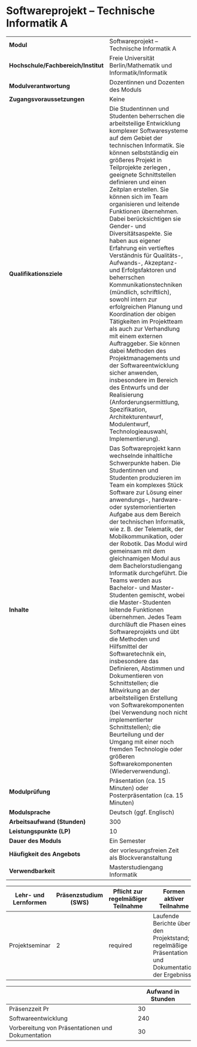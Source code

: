 # Softwareprojekt – Technische Informatik A
|                                    |   |
|------------------------------------|---|
|**Modul**                           | Softwareprojekt – Technische Informatik A |
|**Hochschule/Fachbereich/Institut** | Freie Universität Berlin/Mathematik und Informatik/Informatik |
|**Modulverantwortung**              | Dozentinnen und Dozenten des Moduls |
|**Zugangsvoraussetzungen**          | Keine |
|**Qualifikationsziele**             | Die Studentinnen und Studenten beherrschen die arbeitsteilige Entwicklung komplexer Softwaresysteme auf dem Gebiet der technischen Informatik. Sie können selbstständig ein größeres Projekt in Teilprojekte zerlegen , geeignete Schnittstellen definieren und einen Zeitplan erstellen. Sie können sich im Team organisieren und leitende Funktionen übernehmen. Dabei berücksichtigen sie Gender- und Diversitätsaspekte. Sie haben aus eigener Erfahrung ein vertieftes Verständnis für Qualitäts-, Aufwands-, Akzeptanz- und Erfolgsfaktoren und beherrschen Kommunikationstechniken (mündlich, schriftlich), sowohl intern zur erfolgreichen Planung und Koordination der obigen Tätigkeiten im Projektteam als auch zur Verhandlung mit einem externen Auftraggeber. Sie können dabei Methoden des Projektmanagements und der Softwareentwicklung sicher anwenden, insbesondere im Bereich des Entwurfs und der Realisierung (Anforderungsermittlung, Spezifikation, Architekturentwurf, Modulentwurf, Technologieauswahl, Implementierung). |
|**Inhalte**                         | Das Softwareprojekt kann wechselnde inhaltliche Schwerpunkte haben. Die Studentinnen und Studenten produzieren im Team ein komplexes Stück Software zur Lösung einer anwendungs-, hardware- oder systemorientierten Aufgabe aus dem Bereich der technischen Informatik, wie z. B. der Telematik, der Mobilkommunikation, oder der Robotik. Das Modul wird gemeinsam mit dem gleichnamigen Modul aus dem Bachelorstudiengang Informatik durchgeführt. Die Teams werden aus Bachelor- und Master-Studenten gemischt, wobei die Master-Studenten leitende Funktionen übernehmen. Jedes Team durchläuft die Phasen eines Softwareprojekts und übt die Methoden und Hilfsmittel der Softwaretechnik ein, insbesondere das Definieren, Abstimmen und Dokumentieren von Schnittstellen; die Mitwirkung an der arbeitsteiligen Erstellung von Softwarekomponenten (bei Verwendung noch nicht implementierter Schnittstellen); die Beurteilung und der Umgang mit einer noch fremden Technologie oder größeren Softwarekomponenten (Wiederverwendung). |
|**Modulprüfung**                    | Präsentation (ca. 15 Minuten) oder Posterpräsentation (ca. 15 Minuten) |
|**Modulsprache**                    | Deutsch (ggf. Englisch) |
|**Arbeitsaufwand (Stunden)**        | 300 |
|**Leistungspunkte (LP)**            | 10 |
|**Dauer des Moduls**                | Ein Semester |
|**Häufigkeit des Angebots**         | der vorlesungsfreien Zeit als Blockveranstaltung |
|**Verwendbarkeit**                  | Masterstudiengang Informatik |

| Lehr- und Lernformen | Präsenzstudium <br> (SWS) | Pflicht zur regelmäßiger Teilnahme | Formen aktiver Teilnahme |
| ---------------------|---------------------------|------------------------------------|------------------------- |
| Projektseminar       | 2                         | required                           | Laufende Berichte über den Projektstand; regelmäßige Präsentation und Dokumentation der Ergebnisse |

|   | Aufwand in Stunden |
| - |--------------------|
| Präsenzzeit Pr                           | 30    |
| Softwareentwicklung                      | 240   |
| Vorbereitung von Präsentationen und Dokumentation | 30    |
